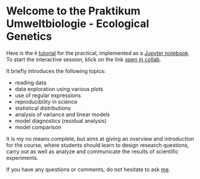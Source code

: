 # Welcome to the Praktikum Umweltbiologie - Ecological Genetics

Here is the `R` [tutorial](https://github.com/scrameri/Umweltbiologie/blob/master/Tutorials.ipynb) for the practical, implemented as a [Jupyter notebook](https://jupyter.org/). To start the interactive session, klick on the link [open in collab](https://colab.research.google.com/github/scrameri/Umweltbiologie/blob/master/Tutorials.ipynb).

It briefly introduces the following topics:
* reading data
* data exploration using various plots
* use of regular expressions
* reproducibility in science
* statistical distributions
* analysis of variance and linear models
* model diagnostics (residual analysis)
* model comparison

It is my no means complete, but aims at giving an overview and introduction for the course, where students should learn to design research questions, carry out as well as analyze and communicate the results of scientific experiments.

If you have any questions or comments, do not hesitate to ask [me](mailto:simon.crameri@env.ethz.ch).
